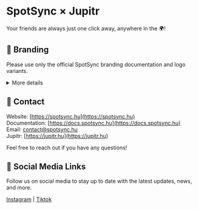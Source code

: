 
# SpotSync × Jupitr

Your friends are always just one click away, anywhere in the 🌍!

## 🎨 Branding
Please use only the official SpotSync branding documentation and logo variants.

<details>
<summary>More details</summary>
<ul>
    <li>Kindly use the logos only after reading the <code>terms.txt</code> file. Improper use may lead to further actions.</li>
    <li>Download the official branding assets: [Branding](https://github.com)</li>
</ul>
</details>

## 🤘 Contact
Website: [https://spotsync.hu](https://spotsync.hu)  
Documentation: [https://docs.spotsync.hu](https://docs.spotsync.hu)  
Email: [contact@spotsync.hu](mailto:contact@spotsync.hu)  
Jupitr: [https://jupitr.hu](https://jupitr.hu)

Feel free to reach out if you have any questions!

## 📱 Social Media Links
Follow us on social media to stay up to date with the latest updates, news, and more.

[Instagram](https://instagram.com/SpotSync) | [Tiktok](https://tiktok.com/@spotsync.hu)
